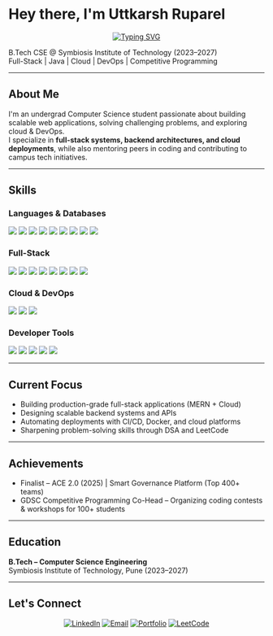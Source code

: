 # Hey there, I'm Uttkarsh Ruparel  

<div align="center">

[![Typing SVG](https://readme-typing-svg.demolab.com?font=Fira+Code&pause=1000&color=2196F3&center=true&vCenter=true&width=600&lines=Turning+Ideas+Into+Scalable+Systems;From+Backend+to+Frontend+with+Style;Automating+Cloud+Deployments+Seamlessly;Solving+Algorithms+Like+a+Pro)](https://git.io/typing-svg)

</div>

B.Tech CSE @ Symbiosis Institute of Technology (2023–2027)  
Full-Stack | Java | Cloud | DevOps | Competitive Programming  

---

## About Me  

I'm an undergrad Computer Science student passionate about building scalable web applications, solving challenging problems, and exploring cloud & DevOps.  
I specialize in **full-stack systems, backend architectures, and cloud deployments**, while also mentoring peers in coding and contributing to campus tech initiatives.  

---

## Skills  

### Languages & Databases
<p align="left">
  <img src="https://img.shields.io/badge/Java-%23ED8B00?style=for-the-badge&logo=openjdk&logoColor=white"/>
  <img src="https://img.shields.io/badge/C++-%2300599C?style=for-the-badge&logo=c%2B%2B&logoColor=white"/>
  <img src="https://img.shields.io/badge/Python-%233776AB?style=for-the-badge&logo=python&logoColor=white"/>
  <img src="https://img.shields.io/badge/JavaScript-%23323330?style=for-the-badge&logo=javascript&logoColor=%23F7DF1E"/>
  <img src="https://img.shields.io/badge/MySQL-%2300A4FF?style=for-the-badge&logo=mysql&logoColor=white"/>
  <img src="https://img.shields.io/badge/PostgreSQL-%23336791?style=for-the-badge&logo=postgresql&logoColor=white"/>
  <img src="https://img.shields.io/badge/SQLite-%23007300?style=for-the-badge&logo=sqlite&logoColor=white"/>
  <img src="https://img.shields.io/badge/MongoDB-%2347A248?style=for-the-badge&logo=mongodb&logoColor=white"/>
  <img src="https://img.shields.io/badge/Bash-%234EAA25?style=for-the-badge&logo=gnu-bash&logoColor=white"/>
</p>

### Full-Stack
<p align="left">
  <img src="https://img.shields.io/badge/Node.js-%23339933?style=for-the-badge&logo=node.js&logoColor=white"/>
  <img src="https://img.shields.io/badge/Express.js-%23404d59?style=for-the-badge&logo=express&logoColor=white"/>
  <img src="https://img.shields.io/badge/Flask-%23000?style=for-the-badge&logo=flask&logoColor=white"/>
  <img src="https://img.shields.io/badge/Spring_Boot-%236DB33F?style=for-the-badge&logo=springboot&logoColor=white"/>
  <img src="https://img.shields.io/badge/REST_API-%2300F5D7?style=for-the-badge&logo=swagger&logoColor=white"/>
  <img src="https://img.shields.io/badge/Redis-%23DC382D?style=for-the-badge&logo=redis&logoColor=white"/>
  <img src="https://img.shields.io/badge/React-%2361DAFB?style=for-the-badge&logo=react&logoColor=black"/>
  <img src="https://img.shields.io/badge/TailwindCSS-%2306B6D4?style=for-the-badge&logo=tailwindcss&logoColor=white"/>
</p>

### Cloud & DevOps
<p align="left">
  <img src="https://img.shields.io/badge/AWS-%23FF9900?style=for-the-badge&logo=amazonaws&logoColor=white"/>
  <img src="https://img.shields.io/badge/Docker-%232496ED?style=for-the-badge&logo=docker&logoColor=white"/>
  <img src="https://img.shields.io/badge/Kubernetes-%232496ED?style=for-the-badge&logo=kubernetes&logoColor=white"/>
</p>

### Developer Tools
<p align="left">
  <img src="https://img.shields.io/badge/Git-%23F05032?style=for-the-badge&logo=git&logoColor=white"/>
  <img src="https://img.shields.io/badge/GitHub-%23121011?style=for-the-badge&logo=github&logoColor=white"/>
  <img src="https://img.shields.io/badge/Postman-%23FF6C37?style=for-the-badge&logo=postman&logoColor=white"/>
  <img src="https://img.shields.io/badge/VSCode-%23007ACC?style=for-the-badge&logo=visualstudiocode&logoColor=white"/>
  <img src="https://img.shields.io/badge/Figma-%23F24E1E?style=for-the-badge&logo=figma&logoColor=white"/>
</p>

---

## Current Focus  

- Building production-grade full-stack applications (MERN + Cloud)
- Designing scalable backend systems and APIs
- Automating deployments with CI/CD, Docker, and cloud platforms
- Sharpening problem-solving skills through DSA and LeetCode

---

## Achievements  

- Finalist – ACE 2.0 (2025) | Smart Governance Platform (Top 400+ teams)  
- GDSC Competitive Programming Co-Head – Organizing coding contests & workshops for 100+ students

---

## Education  

**B.Tech – Computer Science Engineering**  
Symbiosis Institute of Technology, Pune (2023–2027)

---

## Let's Connect

<div align="center">

[![LinkedIn](https://img.shields.io/badge/LinkedIn-%230077B5.svg?style=for-the-badge&logo=linkedin&logoColor=white)](https://www.linkedin.com/in/uttkarsh-ruparel/)
[![Email](https://img.shields.io/badge/Gmail-D14836.svg?style=for-the-badge&logo=gmail&logoColor=white)](mailto:rupareluttkarsh2309@gmail.com)
[![Portfolio](https://img.shields.io/badge/Portfolio-%23000000.svg?style=for-the-badge&logo=vercel&logoColor=white)](https://uttkarsh-ruparel.vercel.app/)
[![LeetCode](https://img.shields.io/badge/LeetCode-FFA116.svg?style=for-the-badge&logo=leetcode&logoColor=white)](https://leetcode.com/u/yhqz/)

</div>

